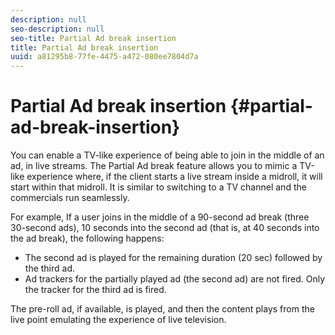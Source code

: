 ```yaml
---
description: null
seo-description: null
seo-title: Partial Ad break insertion
title: Partial Ad break insertion
uuid: a81295b8-77fe-4475-a472-080ee7804d7a
---
```


# Partial Ad break insertion {#partial-ad-break-insertion}

You can enable a TV-like experience of being able to join in the middle of an ad, in live streams. The Partial Ad break feature allows you to mimic a TV-like experience where, if the client starts a live stream inside a midroll, it will start within that midroll. It is similar to switching to a TV channel and the commercials run seamlessly.

For example, If a user joins in the middle of a 90-second ad break (three 30-second ads), 10 seconds into the second ad (that is, at 40 seconds into the ad break), the following happens:

* The second ad is played for the remaining duration (20 sec) followed by the third ad. 
* Ad trackers for the partially played ad (the second ad) are not fired. Only the tracker for the third ad is fired.

The pre-roll ad, if available, is played, and then the content plays from the live point emulating the experience of live television.
